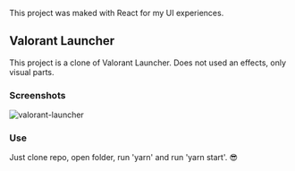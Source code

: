 This project was maked with React for my UI experiences.

## Valorant Launcher

This project is a clone of Valorant Launcher.
Does not used an effects, only visual parts.

### Screenshots

![valorant-launcher](https://user-images.githubusercontent.com/51256634/90966631-ff7a4d80-e4aa-11ea-88ba-93c9b45ee4de.png)

### Use

Just clone repo, open folder, run 'yarn' and run 'yarn start'. 😎
